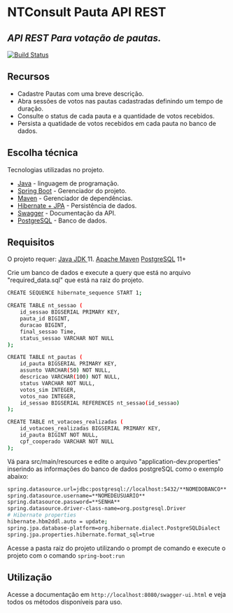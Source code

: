 # NTConsult Pauta API REST
## _API REST Para votação de pautas._

[![Build Status](https://travis-ci.org/joemccann/dillinger.svg?branch=master)]()

## Recursos

- Cadastre Pautas com uma breve descrição.
- Abra sessões de votos nas pautas cadastradas definindo um tempo de duração.
- Consulte o status de cada pauta e a quantidade de votos recebidos.
- Persista a quatidade de votos recebidos em cada pauta no banco de dados.
## Escolha técnica

Tecnologias utilizadas no projeto.

- [Java](https://docs.oracle.com/en/java/) - linguagem de programação.
- [Spring Boot](https://spring.io/projects/spring-boot) - Gerenciador do projeto.
- [Maven](https://maven.apache.org/) - Gerenciador de dependências.
- [Hibernate + JPA](https://hibernate.org/) - Persistência de dados.
- [Swagger](https://swagger.io/) - Documentação da API.
- [PostgreSQL](https://www.postgresql.org/) - Banco de dados.

## Requisitos

O projeto requer:
[Java JDK ](https://www.oracle.com/br/java/technologies/javase-jdk11-downloads.html) 11.
[Apache Maven](https://maven.apache.org/)
[PostgreSQL](https://www.postgresql.org/download/) 11+

Crie um banco de dados e execute a query que está no arquivo "required_data.sql" que está na raiz do projeto.

```sh
CREATE SEQUENCE hibernate_sequence START 1;

CREATE TABLE nt_sessao (
	id_sessao BIGSERIAL PRIMARY KEY,
	pauta_id BIGINT,
	duracao BIGINT,
	final_sessao Time,
	status_sessao VARCHAR NOT NULL
);

CREATE TABLE nt_pautas (
	id_pauta BIGSERIAL PRIMARY KEY,
	assunto VARCHAR(50) NOT NULL,
	descricao VARCHAR(100) NOT NULL,
	status VARCHAR NOT NULL,
	votos_sim INTEGER,
	votos_nao INTEGER,
	id_sessao BIGSERIAL REFERENCES nt_sessao(id_sessao)
);

CREATE TABLE nt_votacoes_realizadas (
	id_votacoes_realizadas BIGSERIAL PRIMARY KEY,
	id_pauta BIGINT NOT NULL,
	cpf_cooperado VARCHAR NOT NULL
);
```

Vá para src/main/resources e edite o arquivo "application-dev.properties" inserindo as informações do banco de dados postgreSQL como o exemplo abaixo:

```sh
spring.datasource.url=jdbc:postgresql://localhost:5432/**NOMEDOBANCO**
spring.datasource.username=**NOMEDEUSUARIO**
spring.datasource.password=**SENHA**
spring.datasource.driver-class-name=org.postgresql.Driver
# Hibernate properties
hibernate.hbm2ddl.auto = update;
spring.jpa.database-platform=org.hibernate.dialect.PostgreSQLDialect
spring.jpa.properties.hibernate.format_sql=true
```

Acesse a pasta raiz do projeto utilizando o prompt de comando e execute o projeto com o comando ```spring-boot:run```

## Utilização

Acesse a documentação em ```http://localhost:8080/swagger-ui.html``` e veja todos os métodos disponíveis para uso.
